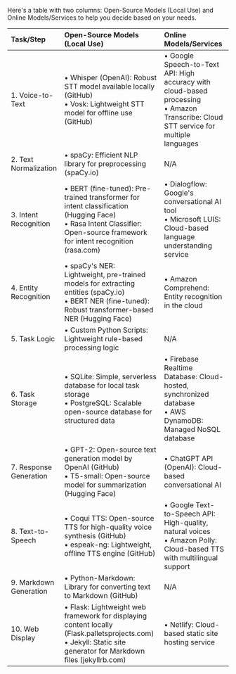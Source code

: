 Here's a table with two columns: Open-Source Models (Local Use) and Online Models/Services to help you decide based on your needs.

| Task/Step | Open-Source Models (Local Use) | Online Models/Services |
|:----------|:------------------------------|:---------------------|
| 1. Voice-to-Text | • Whisper (OpenAI): Robust STT model available locally (GitHub)<br>• Vosk: Lightweight STT model for offline use (GitHub) | • Google Speech-to-Text API: High accuracy with cloud-based processing<br>• Amazon Transcribe: Cloud STT service for multiple languages |
| 2. Text Normalization | • spaCy: Efficient NLP library for preprocessing (spaCy.io) | N/A |
| 3. Intent Recognition | • BERT (fine-tuned): Pre-trained transformer for intent classification (Hugging Face)<br>• Rasa Intent Classifier: Open-source framework for intent recognition (rasa.com) | • Dialogflow: Google's conversational AI tool<br>• Microsoft LUIS: Cloud-based language understanding service |
| 4. Entity Recognition | • spaCy's NER: Lightweight, pre-trained models for extracting entities (spaCy.io)<br>• BERT NER (fine-tuned): Robust transformer-based NER (Hugging Face) | • Amazon Comprehend: Entity recognition in the cloud |
| 5. Task Logic | • Custom Python Scripts: Lightweight rule-based processing logic | N/A |
| 6. Task Storage | • SQLite: Simple, serverless database for local task storage<br>• PostgreSQL: Scalable open-source database for structured data | • Firebase Realtime Database: Cloud-hosted, synchronized database<br>• AWS DynamoDB: Managed NoSQL database |
| 7. Response Generation | • GPT-2: Open-source text generation model by OpenAI (GitHub)<br>• T5-small: Open-source model for summarization (Hugging Face) | • ChatGPT API (OpenAI): Cloud-based conversational AI |
| 8. Text-to-Speech | • Coqui TTS: Open-source TTS for high-quality voice synthesis (GitHub)<br>• espeak-ng: Lightweight, offline TTS engine (GitHub) | • Google Text-to-Speech API: High-quality, natural voices<br>• Amazon Polly: Cloud-based TTS with multilingual support |
| 9. Markdown Generation | • Python-Markdown: Library for converting text to Markdown (GitHub) | N/A |
| 10. Web Display | • Flask: Lightweight web framework for displaying content locally (Flask.palletsprojects.com)<br>• Jekyll: Static site generator for Markdown files (jekyllrb.com) | • Netlify: Cloud-based static site hosting service |

